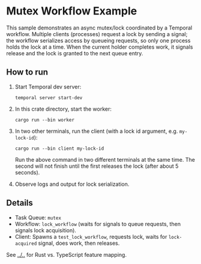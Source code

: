 # Mutex Workflow Example

This sample demonstrates an async mutex/lock coordinated by a Temporal workflow. Multiple clients (processes) request a lock by sending a signal; the workflow serializes access by queueing requests, so only one process holds the lock at a time. When the current holder completes work, it signals release and the lock is granted to the next queue entry.

## How to run

1. Start Temporal dev server:
   ```
   temporal server start-dev
   ```
2. In this crate directory, start the worker:
   ```
   cargo run --bin worker
   ```
3. In two other terminals, run the client (with a lock id argument, e.g. `my-lock-id`):
   ```
   cargo run --bin client my-lock-id
   ```
   Run the above command in two different terminals at the same time. The second will not finish until the first releases the lock (after about 5 seconds).

4. Observe logs and output for lock serialization.

## Details

- Task Queue: `mutex`
- Workflow: `lock_workflow` (waits for signals to queue requests, then signals lock acquisition).
- Client: Spawns a `test_lock_workflow`, requests lock, waits for `lock-acquired` signal, does work, then releases.

See [../..](../../README.md) for Rust vs. TypeScript feature mapping.
